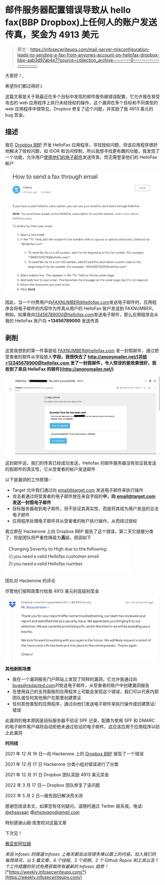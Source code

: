 # 邮件服务器配置错误导致从 hello fax(BBP Dropbox)上任何人的账户发送传真，奖金为 4913 美元

> 原文：<https://infosecwriteups.com/mail-server-misconfiguration-leads-to-sending-a-fax-from-anyones-account-on-hellofax-dropbox-bbp-aab3d97ab4e7?source=collection_archive---------0----------------------->

大家好！,

希望你们都过得好:)

这篇文章是关于我最近在多个目标中发现的邮件服务器错误配置，它允许我在易受攻击的 web 应用程序上执行未经授权的操作，这个漏洞在多个目标和不同类型的 web 应用程序中很常见。Dropbox 修复了这个问题，并奖励了我 4913 美元的 bug 赏金。

## **描述**

我在 [Dropbox BBP](https://hackerone.com/dropbox?type=team) 开发 HelloFax 应用程序，寻找授权问题，但该应用程序很好地解决了授权问题，如 IDOR 和访问控制，所以我想寻找更有趣的功能，我发现了一个功能，允许用户[使用他们的电子邮件](https://faq.hellosign.com/hc/en-us/articles/215338277-How-to-send-a-fax-through-email)发送传真，而无需登录他们的 HelloFax 帐户

![](img/64a733ac9d8baa607c8b09eff38dc646.png)

因此，当一个付费用户向*FAXNUMBER@hellofax.com*发送电子邮件时，应用程序会将电子邮件的内容作为传真从用户的 HelloFax 账户发送到 FAXNUMBER，例如，如果我向*13456789000@hellofax.com*发送电子邮件，那么应用程序会从我的 HelloFax 账户向 **+13456789000** 发送传真

## 剥削

这里我想到的第一件事是给 FAXNUMBER@hellofax.com 发一封假邮件，通过把受害者的邮件从字段放入**字段，我很快去了 http://anonymailer.net/[并给+12345678900@hellofax.com 发了一封假邮件，令人惊讶的是效果很好，我收到了来自 HelloFax 的邮件](http://anonymailer.net/)**

![](img/78452260817d92a0dd190537977b2907.png)

这封邮件说，我们的传真已经成功发送，Hellofax 的邮件服务器没有验证我发送的假邮件的真实性，它从受害者的帐户发送邮件

以下是漏洞的工作原理:-

*   Target 允许我们通过向 email@target.com 发送电子邮件来执行操作
*   攻击者通过将受害者的电子邮件放在来自字段的**中，向 email@target.com 发送一封假电子邮件**
*   目标服务器收到电子邮件，但不验证其真实性，而是将其视为用户发送的合法电子邮件
*   应用程序处理电子邮件并从受害者的帐户执行操作，从而绕过授权

我立即在 Hackerone 上向 Dropbox BBP 报告了这个错误，第二天它就被分类了，但是团队将严重性降级为**高**级，原因如下

![](img/ee9348ff372baa8ef8ff026b005cceab.png)

团队对 Hackerone 的评论

尽管他们按照政策付给我 4913 美元的高级别奖金

![](img/823bdeaebacd00b51ea4a5a1dcf339ef.png)

**其他剥削场景**

*   我在一个漏洞报告门户网站上发现了同样的漏洞，它允许我通过向 bugs@redacted.com*的*发送电子邮件，从受害者的账户中创建漏洞报告
*   在使用自己的支持面板的应用程序上可能会发现这个错误，我们可以代表内部团队或任何其他用户在那里创建票证
*   任何其他类型的应用程序，通过向他们发送电子邮件来执行操作或创建票证/错误

此漏洞的根本原因是目标服务器不验证 SPF 记录，配置为使用 SPF 和 DMARC 的电子邮件客户端将自动拒绝未通过验证的电子邮件，这应该应用于应用程序以防止此漏洞

**时间线**

2021 年 12 月 16 日—向 Hackerone 上的 [Dropbox BBP](https://hackerone.com/dropbox) 报告了一个错误

2021 年 12 月 17 日 Hackerone 分类小组对错误进行了分类

2021 年 12 月 31 日 Dropbox 团队奖励 4913 美元奖金

2022 年 3 月 17 日— Dropbox 团队修复了该问题

2022 年 5 月 2 日—报告因已解决而关闭

感谢您阅读本文，如果您有任何疑问，请随时通过 Twitter 联系我，电话: [@ehsayaan](https://twitter.com/ehsayaan) 或*ehsayaan@gmail.com*

特别感谢山姆·库里校对这篇文章

下次见！

[赛亚安阿拉姆](https://sayn.in)

*来自 Infosec 的报道:Infosec 上每天都会出现很多难以跟上的内容。加入我们的每周简讯，以 5 篇文章、4 个线程、3 个视频、2 个 Github Repos 和工具以及 1 个工作提醒的形式免费获取所有最新的 Infosec 趋势！*[*https://weekly.infosecwriteups.com/*](https://weekly.infosecwriteups.com/)